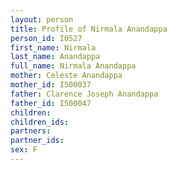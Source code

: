 ```yaml
---
layout: person
title: Profile of Nirmala Anandappa
person_id: I0527
first_name: Nirmala
last_name: Anandappa
full_name: Nirmala Anandappa
mother: Celeste Anandappa
mother_id: I500037
father: Clarence Joseph Anandappa
father_id: I500047
children:
children_ids:
partners:
partner_ids:
sex: F
---
```


